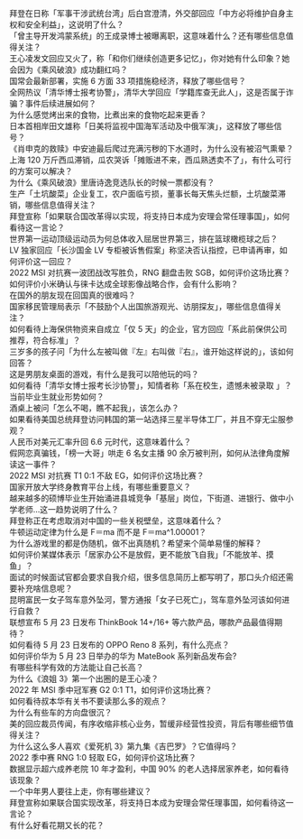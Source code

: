 拜登在日称「军事干涉武统台湾」后白宫澄清，外交部回应「中方必将维护自身主权和安全利益」，这说明了什么？  
「曾主导开发鸿蒙系统」的王成录博士被曝离职，这意味着什么？还有哪些信息值得关注？  
王心凌发文回应又火了，称「和你们继续创造更多记忆」，你对她有什么印象？她会因为《乘风破浪》成功翻红吗？  
国常会最新部署，实施 6 方面 33 项措施稳经济，释放了哪些信号？  
全网热议「清华博士报考协警」，清华大学回应「学籍库查无此人」，这是否属于诈骗？事件后续进展如何？  
为什么感觉烤出来的食物，比煮出来的食物吃起来更香？  
日本首相岸田文雄称「日美将监视中国海军活动及中俄军演」，这释放了哪些信号？  
《肖申克的救赎》中安迪最后爬过充满污秽的下水道时，为什么没有被沼气熏晕？  
上海 120 万斤西瓜滞销，瓜农哭诉「摊贩进不来，西瓜熟透卖不了」，有什么可行的方案可以解决？  
为什么《乘风破浪》里唐诗逸竞选队长的时候一票都没有？  
生产「土坑酸菜」企业复工，农户面临亏损，董事长每天焦头烂额，土坑酸菜滞销，哪些信息值得关注？  
拜登宣称「如果联合国改革得以实现，将支持日本成为安理会常任理事国」，如何看待这一言论？  
世界第一运动顶级运动员为何总体收入屈居世界第三，排在篮球橄榄球之后？  
LV 独家回应「长沙国金 LV 专柜被诉售假案」称坚决否认指控，已申请再审，如何评价这一回应？  
2022 MSI 对抗赛一波团战改写胜负，RNG 翻盘击败 SGB，如何评价这场比赛？  
如何评价小米确认与徕卡达成全球影像战略合作，会有什么影响？  
在国外的朋友现在回国真的很难吗？  
国家移民管理局表示「不鼓励个人出国旅游观光、访朋探友」，哪些信息值得关注？  
如何看待上海保供物资来自成立「仅 5 天」的企业，官方回应「系此前保供公司推荐，符合标准」？  
三岁多的孩子问「为什么左被叫做『左』右叫做『右』，谁开始这样说的」，该如何回答？  
这是男朋友桌面的游戏，有什么是我可以陪他玩的吗？  
如何看待「清华女博士报考长沙协警」，知情者称「系在校生，遗憾未被录取 」？当前毕业生就业形势如何？  
酒桌上被问「怎么不喝，瞧不起我」，该怎么办？  
如果看待美国总统拜登访问韩国的第一站选择三星半导体工厂，并且不穿无尘服参观？  
人民币对美元汇率升回 6.6 元时代，这意味着什么？  
假网恋真骗钱，「榜一大哥」哄走 6 名女主播 90 余万被判刑，如何从法律角度解读这一事件？  
2022 MSI 对抗赛 T1 0:1 不敌 EG，如何评价这场比赛？  
国家开放大学终身教育平台上线，有哪些重要意义？  
越来越多的硕博毕业生开始涌进县城竞争「基层」岗位，下街道、进银行、做中小学老师…这一趋势说明了什么？  
拜登称正在考虑取消对中国的一些关税壁垒，这意味着什么？  
牛顿运动定律为什么是 F＝ma 而不是 F＝ma^1.00001？  
为什么游戏里的都是伪随机，做不出真随机？希望来个简单易懂的解释？  
如何评价某媒体表示「居家办公不是放假，更不能放飞自我」「不能放羊、摸鱼」？  
面试的时候面试官都会要求自我介绍，很多信息简历上都写明了，那口头介绍还需要补充啥信息呢？  
昆明富民一女子驾车意外坠河，警方通报「女子已死亡」，驾车意外坠河该如何进行自救？  
联想宣布 5 月 23 日发布 ThinkBook 14+/16+ 等六款产品，哪款产品最值得期待？  
如何看待 5 月 23 日发布的 OPPO Reno 8 系列，有什么亮点？  
如何评价华为 5 月 23 日举办的华为 MateBook 系列新品发布会?  
有哪些科学有效的方法能让自己长高？  
为什么《浪姐 3》第一个出圈的是王心凌？  
2022 年 MSI 季中冠军赛 G2 0:1 T1，如何评价这场比赛？  
如何看待叔本华有关书不要读那么多的观点？  
为什么有些车的方向盘很沉？  
美的回应裁员传闻，有序收缩非核心业务，暂缓非经营性投资，背后有哪些细节值得关注？  
为什么这么多人喜欢《爱死机 3》第九集《吉巴罗》？它值得吗？  
2022 季中赛 RNG 1:0 轻取 EG，如何评价这场比赛？  
数据显示超六成养老院 10 年才盈利，中国 90% 的老人选择居家养老，如何看待该现象？  
一个中年男人要往上走，你有哪些建议？  
拜登宣称如果联合国实现改革，将支持日本成为安理会常任理事国，如何看待这一言论？  
有什么好看花期又长的花？  
